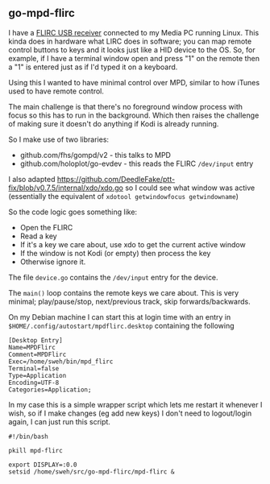 ## go-mpd-flirc

I have a [FLIRC USB receiver](https://flirc.tv/products/flirc-usb-receiver)
connected to my Media PC running Linux.  This kinda does in hardware
what LIRC does in software; you can map remote control buttons to keys and
it looks just like a HID device to the OS.  So, for example, if I have a
terminal window open and press "1" on the remote then a "1" is entered
just as if I'd typed it on a keyboard.

Using this I wanted to have minimal control over MPD, similar to how
iTunes used to have remote control.

The main challenge is that there's no foreground window process with
focus so this has to run in the background.  Which then raises the challenge
of making sure it doesn't do anything if Kodi is already running.

So I make use of two libraries:

* github.com/fhs/gompd/v2  - this talks to MPD
* github.com/holoplot/go-evdev  - this reads the FLIRC `/dev/input` entry

I also adapted https://github.com/DeedleFake/ptt-fix/blob/v0.7.5/internal/xdo/xdo.go so I could see what window was active (essentially the equivalent
of `xdotool getwindowfocus getwindowname`)

So the code logic goes something like:

* Open the FLIRC
* Read a key
* If it's a key we care about, use xdo to get the current active window
* If the window is not Kodi (or empty) then process the key
* Otherwise ignore it.

The file `device.go` contains the `/dev/input` entry for the device.

The `main()` loop contains the remote keys we care about.  This is very
minimal; play/pause/stop, next/previous track, skip forwards/backwards.

On my Debian machine I can start this at login time with an entry in
`$HOME/.config/autostart/mpdflirc.desktop` containing the following

```
[Desktop Entry]
Name=MPDFlirc
Comment=MPDFlirc
Exec=/home/sweh/bin/mpd_flirc
Terminal=false
Type=Application
Encoding=UTF-8
Categories=Application;
```

In my case this is a simple wrapper script which lets me restart it whenever
I wish, so if I make changes (eg add new keys) I don't need to logout/login
again, I can just run this script.

```
#!/bin/bash

pkill mpd-flirc

export DISPLAY=:0.0 
setsid /home/sweh/src/go-mpd-flirc/mpd-flirc &
```
